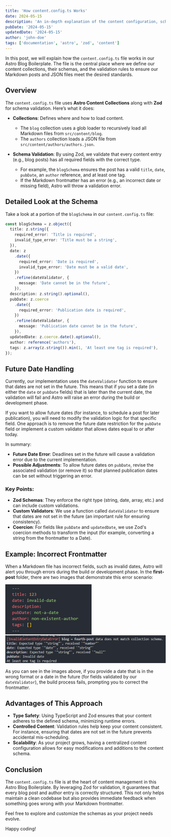 ```yaml
---
title: 'How content.config.ts Works'
date: 2024-05-15
description: 'An in-depth explanation of the content configuration, schemas, and validation using Zod in the Astro Blog Boilerplate.'
pubDate: '2024-05-15'
updatedDate: '2024-05-15'
author: 'john-doe'
tags: ['documentation', 'astro', 'zod', 'content']
---
```


In this post, we will explain how the `content.config.ts` file works in our Astro Blog Boilerplate. The file is the central place where we define our content collections, their schemas, and the validation rules to ensure our Markdown posts and JSON files meet the desired standards.

## Overview

The `content.config.ts` file uses **Astro Content Collections** along with **Zod** for schema validation. Here’s what it does:

- **Collections**: Defines where and how to load content.

  - The `blog` collection uses a glob loader to recursively load all Markdown files from `src/content/blog`.
  - The `authors` collection loads a JSON file from `src/content/authors/authors.json`.

- **Schema Validation**: By using Zod, we validate that every content entry (e.g., blog posts) has all required fields with the correct type.
  - For example, the `blogSchema` ensures the post has a valid `title`, `date`, `pubDate`, an `author` reference, and at least one tag.
  - If the Markdown frontmatter has an error (e.g., an incorrect date or missing field), Astro will throw a validation error.

## Detailed Look at the Schema

Take a look at a portion of the `blogSchema` in our `content.config.ts` file:

```typescript
const blogSchema = z.object({
  title: z.string({
    required_error: 'Title is required',
    invalid_type_error: 'Title must be a string',
  }),
  date: z
    .date({
      required_error: 'Date is required',
      invalid_type_error: 'Date must be a valid date',
    })
    .refine(dateValidator, {
      message: 'Date cannot be in the future',
    }),
  description: z.string().optional(),
  pubDate: z.coerce
    .date({
      required_error: 'Publication date is required',
    })
    .refine(dateValidator, {
      message: 'Publication date cannot be in the future',
    }),
  updatedDate: z.coerce.date().optional(),
  author: reference('authors'),
  tags: z.array(z.string()).min(1, 'At least one tag is required'),
});
```

## Future Date Handling

Currently, our implementation uses the `dateValidator` function to ensure that dates are not set in the future. This means that if you set a date (in either the `date` or `pubDate` fields) that is later than the current date, the validation will fail and Astro will raise an error during the build or development phase.

If you want to allow future dates (for instance, to schedule a post for later publication), you will need to modify the validation logic for that specific field. One approach is to remove the future date restriction for the `pubDate` field or implement a custom validator that allows dates equal to or after today.

In summary:

- **Future Date Error**: Deadlines set in the future will cause a validation error due to the current implementation.
- **Possible Adjustments**: To allow future dates on `pubDate`, revise the associated validation (or remove it) so that planned publication dates can be set without triggering an error.

### Key Points:

- **Zod Schemas**: They enforce the right type (string, date, array, etc.) and can include custom validations.
- **Custom Validators**: We use a function called `dateValidator` to ensure that dates are not set in the future (an important rule for ensuring consistency).
- **Coercion**: For fields like `pubDate` and `updatedDate`, we use Zod's coercion methods to transform the input (for example, converting a string from the frontmatter to a Date).

## Example: Incorrect Frontmatter

When a Markdown file has incorrect fields, such as invalid dates, Astro will alert you through errors during the build or development phase. In the **first-post** folder, there are two images that demonstrate this error scenario:

![Wrong post fields example](./wrong-post-fields.png)
![Wrong post fields output](./wrong-post-fields-output.png)

As you can see in the images above, if you provide a date that is in the wrong format or a date in the future (for fields validated by our `dateValidator`), the build process fails, prompting you to correct the frontmatter.

## Advantages of This Approach

- **Type Safety**: Using TypeScript and Zod ensures that your content adheres to the defined schema, minimizing runtime errors.
- **Controlled Content**: Validation rules help keep your content consistent. For instance, ensuring that dates are not set in the future prevents accidental mis-scheduling.
- **Scalability**: As your project grows, having a centralized content configuration allows for easy modifications and additions to the content schema.

## Conclusion

The `content.config.ts` file is at the heart of content management in this Astro Blog Boilerplate. By leveraging Zod for validation, it guarantees that every blog post and author entry is correctly structured. This not only helps maintain a clean codebase but also provides immediate feedback when something goes wrong with your Markdown frontmatter.

Feel free to explore and customize the schemas as your project needs evolve.

Happy coding!
